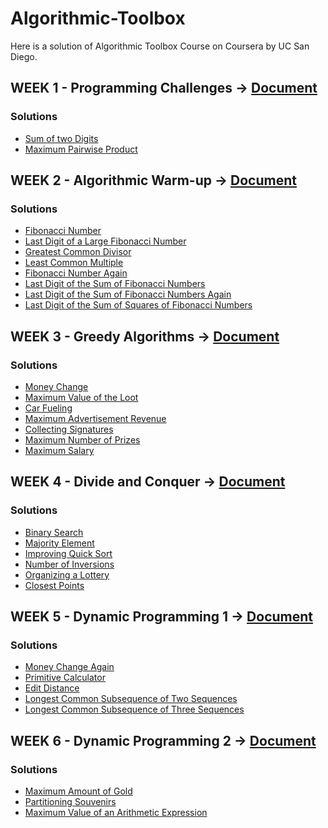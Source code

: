 # Algorithmic-Toolbox
Here is a solution of Algorithmic Toolbox Course on Coursera by UC San Diego. 

## WEEK 1 - Programming Challenges -> [Document](Documents/week1_programming_challenges/week1_programming_challenges.pdf)
### Solutions
* [Sum of two Digits]()
* [Maximum Pairwise Product]()

## WEEK 2 - Algorithmic Warm-up -> [Document](Documents/week2_algorithmic_warmup/week2_algorithmic_warmup.pdf)
### Solutions
* [Fibonacci Number]()
* [Last Digit of a Large Fibonacci Number]()
* [Greatest Common Divisor]()
* [Least Common Multiple]()
* [Fibonacci Number Again]()
* [Last Digit of the Sum of Fibonacci Numbers]()
* [Last Digit of the Sum of Fibonacci Numbers Again]()
* [Last Digit of the Sum of Squares of Fibonacci Numbers]()

## WEEK 3 - Greedy Algorithms -> [Document](Documents/week3_greedy_algorithms/week3_greedy_algorithms.pdf)
### Solutions
* [Money Change]()
* [Maximum Value of the Loot]()
* [Car Fueling]()
* [Maximum Advertisement Revenue]()
* [Collecting Signatures]()
* [Maximum Number of Prizes]()
* [Maximum Salary]()

## WEEK 4 - Divide and Conquer -> [Document](Documents/week4_divide_and_conquer/week4_divide_and_conquer)
### Solutions
* [Binary Search]()
* [Majority Element]()
* [Improving Quick Sort]()
* [Number of Inversions]()
* [Organizing a Lottery]()
* [Closest Points]()

## WEEK 5 - Dynamic Programming 1 -> [Document](Documents/week5_dynamic_programming1/week5_dynamic_programming1.pdf)
### Solutions
* [Money Change Again]()
* [Primitive Calculator]()
* [Edit Distance]()
* [Longest Common Subsequence of Two Sequences]()
* [Longest Common Subsequence of Three Sequences]()

## WEEK 6 - Dynamic Programming 2 -> [Document](Documents/week6_dynamic_programming2/week6_dynamic_programming2.pdf)
### Solutions
* [Maximum Amount of Gold]()
* [Partitioning Souvenirs]()
* [Maximum Value of an Arithmetic Expression]()

